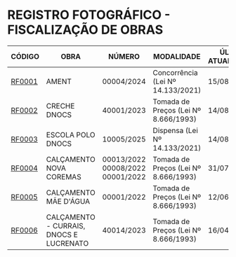 # REGISTRO FOTOGRÁFICO - FISCALIZAÇÃO DE OBRAS

| CÓDIGO | OBRA | NÚMERO | MODALIDADE | ÚLTIMA ATUALIZAÇÃO | SITUAÇÃO |
|---|---|---|---|---|---|
| [RF0001](./rf0001-ament/) | AMENT | 00004/2024 | Concorrência (Lei Nº 14.133/2021) | 15/08/2025 | 🟡 Em execução |
| [RF0002](./rf0002-creche-dnocs/) | CRECHE DNOCS | 40001/2023	| Tomada de Preços (Lei Nº 8.666/1993) | 14/08/2025 | 🟡 Em execução |
| [RF0003](./rf0003-escola-polo-dnocs/) | ESCOLA POLO DNOCS | 	10005/2025 | Dispensa (Lei Nº 14.133/2021) | 14/08/2025 | 🟡 Em execução |
| [RF0004](./rf0004-calcamento-nova-coremas/) | CALÇAMENTO NOVA COREMAS | 00013/2022 <br> 00008/2022 <br> 00001/2022 | Tomada de Preços (Lei Nº 8.666/1993) | 31/07/2025 | 🟡 Em execução |
| [RF0005](./rf0005-calcamento-mae-dagua/) | CALÇAMENTO MÃE D'ÁGUA | 00001/2022 | Tomada de Preços (Lei Nº 8.666/1993) | 12/06/2025 | 🟢 Concluída |
| [RF0006](./rf0006-calcamento-currais-dnocs-lucrenato/) | CALÇAMENTO - CURRAIS, DNOCS E LUCRENATO | 40014/2023 | Tomada de Preços (Lei Nº 8.666/1993) | 16/04/2025 | ⚠️ Parcialmente Concluída |